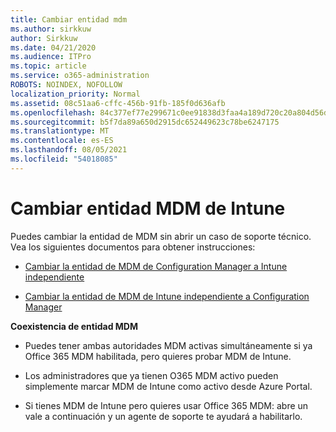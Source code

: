 ```yaml
---
title: Cambiar entidad mdm
ms.author: sirkkuw
author: Sirkkuw
ms.date: 04/21/2020
ms.audience: ITPro
ms.topic: article
ms.service: o365-administration
ROBOTS: NOINDEX, NOFOLLOW
localization_priority: Normal
ms.assetid: 08c51aa6-cffc-456b-91fb-185f0d636afb
ms.openlocfilehash: 84c377ef77e299671c0ee91838d3faa4a189d720c20a804d56d3323823b701c2
ms.sourcegitcommit: b5f7da89a650d2915dc652449623c78be6247175
ms.translationtype: MT
ms.contentlocale: es-ES
ms.lasthandoff: 08/05/2021
ms.locfileid: "54018085"
---
```

# <a name="change-intune-mdm-authority"></a>Cambiar entidad MDM de Intune

Puedes cambiar la entidad de MDM sin abrir un caso de soporte técnico. Vea los siguientes documentos para obtener instrucciones:
  
- [Cambiar la entidad de MDM de Configuration Manager a Intune independiente](https://docs.microsoft.com/configmgr/mdm/deploy-use/migrate-change-mdm-authority)
    
- [Cambiar la entidad de MDM de Intune independiente a Configuration Manager](https://docs.microsoft.com/configmgr/mdm/deploy-use/change-mdm-authority)
    
 **Coexistencia de entidad MDM**
  
- Puedes tener ambas autoridades MDM activas simultáneamente si ya Office 365 MDM habilitada, pero quieres probar MDM de Intune.
    
- Los administradores que ya tienen O365 MDM activo pueden simplemente marcar MDM de Intune como activo desde Azure Portal.
    
- Si tienes MDM de Intune pero quieres usar Office 365 MDM: abre un vale a continuación y un agente de soporte te ayudará a habilitarlo.
    

